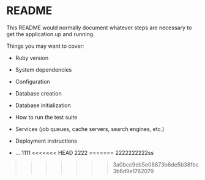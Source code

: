 # README

This README would normally document whatever steps are necessary to get the
application up and running.

Things you may want to cover:

* Ruby version

* System dependencies

* Configuration

* Database creation

* Database initialization

* How to run the test suite

* Services (job queues, cache servers, search engines, etc.)

* Deployment instructions

* ...
1111
<<<<<<< HEAD
2222
=======
2222222222ss
>>>>>>> 3a0bcc9eb5e08873b6de5b38fbc3b6d9e1762079
